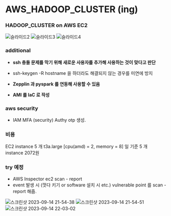 # AWS_HADOOP_CLUSTER (ing)
### HADOOP_CLUSTER on AWS EC2

![슬라이드2](https://github.com/OwenKimcertified/AWS_HADOOP_CLUSTER/assets/99598620/23315313-7902-4e58-90dd-70ddfab30de2)
![슬라이드3](https://github.com/OwenKimcertified/AWS_HADOOP_CLUSTER/assets/99598620/8564b8ec-4dfa-4fd6-a16d-306275968d86)
![슬라이드4](https://github.com/OwenKimcertified/AWS_HADOOP_CLUSTER/assets/99598620/184af305-28af-44e2-ab88-d942d789025e)

### additional
- **ssh 충돌 문제를 막기 위해 새로운 사용자를 추가해 사용하는 것이 맞다고 판단**
- ssh-keygen -R hostname 을 하더라도 해결되지 않는 경우를 미연에 방지

- **Zepplin 과 pyspark 를 연동해 사용할 수 있음**

- **AMI 를 IaC 로 작성**

### aws security
- IAM MFA (security) Authy otp 생성.

### 비용
EC2 instance 5 개 t3a.large [cpu(amd) = 2, memory = 8] 일 기준 5 개 instance 2072원

### try 예정
- AWS Inspector ec2 scan - report 
- event 발생 시 (껏다 키기 or software 설치 시 etc.) vulnerable point 를 scan - report 해줌.

![스크린샷 2023-09-14 21-54-38](https://github.com/OwenKimcertified/AWS_HADOOP_CLUSTER/assets/99598620/982fdec9-7e06-4cf7-a1e2-dfe338f19779)
![스크린샷 2023-09-14 21-54-51](https://github.com/OwenKimcertified/AWS_HADOOP_CLUSTER/assets/99598620/ebe6831c-25b6-4180-b39e-609aed449fa4)
![스크린샷 2023-09-14 22-03-02](https://github.com/OwenKimcertified/AWS_HADOOP_CLUSTER/assets/99598620/2ce4eba5-4396-45bb-a466-e73852d1ad74)
